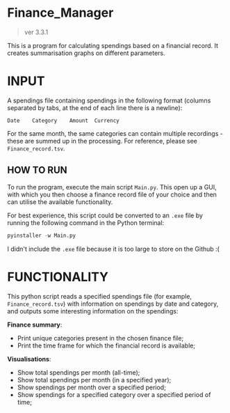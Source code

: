 # Finance_Manager
> ver 3.3.1

This is a program for calculating spendings based on a financial record. It creates summarisation graphs on different parameters. 

# INPUT

A spendings file containing spendings in the following format (columns separated by tabs, at the end of each line there is a newline):
```csv
Date	Category	Amount	Currency
```
For the same month, the same categories can contain multiple recordings - these are summed up in the processing. For reference, please see `Finance_record.tsv`. 

## HOW TO RUN

To run the program, execute the main script `Main.py`. This open up a GUI, with which you then choose a finance record file of your choice and then can utilise the available functionality. 

For best experience, this script could be converted to an `.exe` file by running the following command in the Python terminal:
```py
pyinstaller -w Main.py
```
I didn't include the `.exe` file because it is too large to store on the Github :(

# FUNCTIONALITY

This python script reads a specified spendings file (for example, `Finance_record.tsv`) with information on spendings by date and category, and outputs some interesting information on the spendings:

**Finance summary**:
- Print unique categories present in the chosen finance file; 
- Print the time frame for which the financial record is available;

**Visualisations**:
- Show total spendings per month (all-time);
- Show total spendings per month (in a specified year);
- Show spendings per month over a specified period; 
- Show spendings for a specified category over a specified period of time; 
